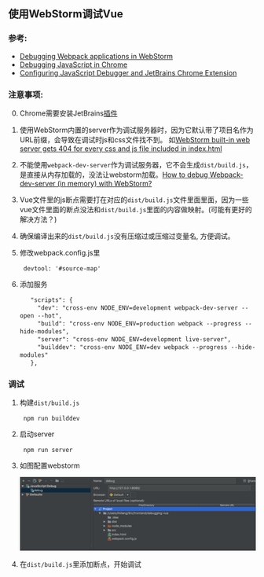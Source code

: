 ## 使用WebStorm调试Vue

### 参考:

* [Debugging Webpack applications in WebStorm](https://blog.jetbrains.com/webstorm/2015/09/debugging-webpack-applications-in-webstorm/)
* [Debugging JavaScript in Chrome](https://www.jetbrains.com/help/webstorm/2017.1/debugging-javascript-in-chrome.html)
* [Configuring JavaScript Debugger and JetBrains Chrome Extension](https://www.jetbrains.com/help/webstorm/2017.1/configuring-javascript-debugger-and-jetbrains-chrome-extension.html)


### 注意事项:

0. Chrome需要安装JetBrains[插件](https://chrome.google.com/webstore/detail/jetbrains-ide-support/hmhgeddbohgjknpmjagkdomcpobmllji)

1. 使用WebStorm内置的server作为调试服务器时，因为它默认带了项目名作为URL前缀，会导致在调试时js和css文件找不到。 如[WebStorm built-in web server gets 404 for every css and js file included in index.html](http://stackoverflow.com/questions/32381302/webstorm-built-in-web-server-gets-404-for-every-css-and-js-file-included-in-inde)

2. 不能使用`webpack-dev-server`作为调试服务器，它不会生成`dist/build.js`， 是直接从内存加载的，没法让webstorm加载。[How to debug Webpack-dev-server (in memory) with WebStorm?
](http://stackoverflow.com/questions/34752270/how-to-debug-webpack-dev-server-in-memory-with-webstorm)

3. Vue文件里的js断点需要打在对应的`dist/build.js`文件里面里面，因为一些vue文件里面的断点没法和`dist/build.js`里面的内容做映射。(可能有更好的解决方法？)

4. 确保编译出来的`dist/build.js`没有压缩过或压缩过变量名, 方便调试。

5. 修改webpack.config.js里
	
		devtool: '#source-map'

6. 添加服务

		  "scripts": {
		    "dev": "cross-env NODE_ENV=development webpack-dev-server --open --hot",
		    "build": "cross-env NODE_ENV=production webpack --progress --hide-modules",
		    "server": "cross-env NODE_ENV=development live-server",
		    "builddev": "cross-env NODE_ENV=dev webpack --progress --hide-modules"
		  },

### 调试

1. 构建`dist/build.js`	
	
		npm run builddev 

2. 启动server

		npm run server

3. 如图配置webstorm
	
	![Configuration in WebStorm](debugging-vue.png?raw=true "Configuration in WebStorm")

4. 在`dist/build.js`里添加断点，开始调试
